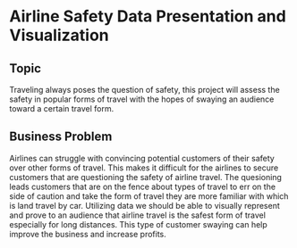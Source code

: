 # Airline Safety Data Presentation and Visualization

## Topic

Traveling always poses the question of safety, this project will assess the safety in popular forms of travel with the hopes of swaying an audience toward a certain travel form.

## Business Problem

Airlines can struggle with convincing potential customers of their safety over other forms of travel. This makes it difficult for the airlines to secure customers that are questioning the safety of airline travel. The quesioning leads customers that are on the fence about types of travel to err on the side of caution and take the form of travel they are more familiar with which is land travel by car. Utilizing data we should be able to visually represent and prove to an audience that airline travel is the safest form of travel especially for long distances. This type of customer swaying can help improve the business and increase profits.
